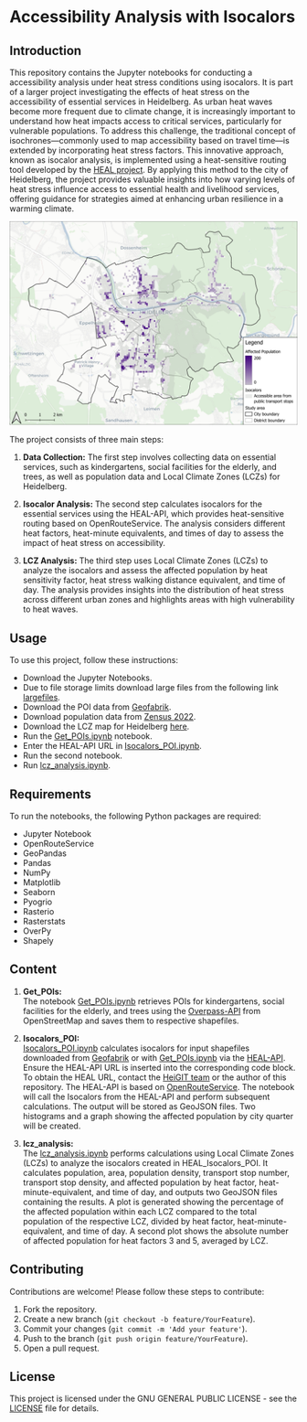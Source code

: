 
# Accessibility Analysis with Isocalors

## Introduction

This repository contains the Jupyter notebooks for conducting a accessibility analysis under heat stress conditions using isocalors. It is part of a larger project investigating the effects of heat stress on the accessibility of essential services in Heidelberg. As urban heat waves become more frequent due to climate change, it is increasingly important to understand how heat impacts access to critical services, particularly for vulnerable populations. To address this challenge, the traditional concept of isochrones—commonly used to map accessibility based on travel time—is extended by incorporating heat stress factors. This innovative approach, known as isocalor analysis, is implemented using a heat-sensitive routing tool developed by the [HEAL project](https://heal.openrouteservice.org/#/place/@8.684134483337404,49.40897673906448,12). By applying this method to the city of Heidelberg, the project provides valuable insights into how varying levels of heat stress influence access to essential health and livelihood services, offering guidance for strategies aimed at enhancing urban resilience in a warming climate.

![Affected population under heat stress conditions at noon (13:00 CEST+1) with heat sensitivity factor 5 and a heat stress walking distance equivalent of 15.](./img/vul_pop_hf5_noon.png)

The project consists of three main steps:
1. **Data Collection:** The first step involves collecting data on essential services, such as kindergartens, social facilities for the elderly, and trees, as well as population data and Local Climate Zones (LCZs) for Heidelberg.

2. **Isocalor Analysis:** The second step calculates isocalors for the essential services using the HEAL-API, which provides heat-sensitive routing based on OpenRouteService. The analysis considers different heat factors, heat-minute equivalents, and times of day to assess the impact of heat stress on accessibility.

3. **LCZ Analysis:** The third step uses Local Climate Zones (LCZs) to analyze the isocalors and assess the affected population by heat sensitivity factor, heat stress walking distance equivalent, and time of day. The analysis provides insights into the distribution of heat stress across different urban zones and highlights areas with high vulnerability to heat waves.



## Usage

To use this project, follow these instructions:
- Download the Jupyter Notebooks.
- Due to file storage limits download large files from the following link [largefiles](https://mega.nz/folder/PdhGRI6S#Pkrr0ftXRB1_ui7FRXn_fA). 
- Download the POI data from [Geofabrik](https://www.geofabrik.de/data/).
- Download population data from [Zensus 2022](https://www.zensus2022.de/DE/Ergebnisse-des-Zensus/_inhalt.html#Gitterdaten2022).
- Download the LCZ map for Heidelberg [here](https://lcz-generator.rub.de/factsheets/42fa3c8077fb21373f4b83cb338957922f8ec58a/42fa3c8077fb21373f4b83cb338957922f8ec58a_factsheet.html).
- Run the [Get_POIs.ipynb](https://anonymous.4open.science/r/accessibility-analysis-isocalors-7F2F/src/Get_POIs.ipynb) notebook.
- Enter the HEAL-API URL in [Isocalors_POI.ipynb](https://anonymous.4open.science/r/accessibility-analysis-isocalors-7F2F/src/HEAL_Isocalors_POI.ipynb).
- Run the second notebook.
- Run [lcz_analysis.ipynb](https://anonymous.4open.science/r/accessibility-analysis-isocalors-7F2F/src/lcz_analysis.ipynb).

## Requirements

To run the notebooks, the following Python packages are required:
- Jupyter Notebook
- OpenRouteService
- GeoPandas
- Pandas
- NumPy
- Matplotlib
- Seaborn
- Pyogrio
- Rasterio
- Rasterstats
- OverPy
- Shapely

## Content

1. **Get_POIs:**  
   The notebook [Get_POIs.ipynb](https://anonymous.4open.science/r/accessibility-analysis-isocalors-7F2F/src/Get_POIs.ipynb) retrieves POIs for kindergartens, social facilities for the elderly, and trees using the [Overpass-API](https://overpass-api.de/) from OpenStreetMap and saves them to respective shapefiles.

2. **Isocalors_POI:**  
   [Isocalors_POI.ipynb](https://anonymous.4open.science/r/accessibility-analysis-isocalors-7F2F/src/Isocalors_POI.ipynb) calculates isocalors for input shapefiles downloaded from [Geofabrik](https://www.geofabrik.de/data/) or with [Get_POIs.ipynb](https://anonymous.4open.science/r/accessibility-analysis-isocalors-7F2F/src/Get_POIs.ipynb) via the [HEAL-API](https://heal.openrouteservice.org/#/place/@8.684134483337404,49.40897673906448,12). Ensure the HEAL-API URL is inserted into the corresponding code block. To obtain the HEAL URL, contact the [HeiGIT team](https://heigit.org/de/kontakt/) or the author of this repository. The HEAL-API is based on [OpenRouteService](https://openrouteservice.org/). The notebook will call the Isocalors from the HEAL-API and perform subsequent calculations. The output will be stored as GeoJSON files. Two histograms and a graph showing the affected population by city quarter will be created.

3. **lcz_analysis:**  
   The [lcz_analysis.ipynb](https://anonymous.4open.science/r/accessibility-analysis-isocalors-7F2F/src/lcz_analysis.ipynb) performs calculations using Local Climate Zones (LCZs) to analyze the isocalors created in HEAL_Isocalors_POI. It calculates population, area, population density, transport stop number, transport stop density, and affected population by heat factor, heat-minute-equivalent, and time of day, and outputs two GeoJSON files containing the results. A plot is generated showing the percentage of the affected population within each LCZ compared to the total population of the respective LCZ, divided by heat factor, heat-minute-equivalent, and time of day. A second plot shows the absolute number of affected population for heat factors 3 and 5, averaged by LCZ.

## Contributing

Contributions are welcome! Please follow these steps to contribute:
1. Fork the repository.
2. Create a new branch (`git checkout -b feature/YourFeature`).
3. Commit your changes (`git commit -m 'Add your feature'`).
4. Push to the branch (`git push origin feature/YourFeature`).
5. Open a pull request.

## License

This project is licensed under the GNU GENERAL PUBLIC LICENSE - see the [LICENSE](https://anonymous.4open.science/r/accessibility-analysis-isocalors-7F2F/LICENSE.txt) file for details.
